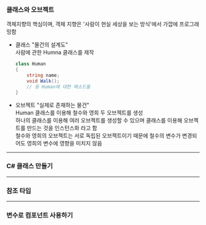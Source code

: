 ### 클래스와 오브젝트
객체지향의 핵심이며, 객체 지향은 '사람이 현실 세상을 보는 방식'에서 가깝에 프로그래밍함  
* 클래스 "물건의 설계도"  
  사람에 관한 Humna 클래스를 제작
  ```csharp
  class Human
  {
      string name;
      void Walk();
      // 등 Human에 대한 메소드들
  }
  ```
* 오브젝트 "실제로 존재하는 물건"  
  Human 클래스를 이용해 철수와 영희 두 오브젝트를 생성  
  하나의 클래스를 이용해 여러 오브젝트를 생성할 수 있으며 클래스를 이용해 오브젝트를 만드는 것을 인스턴스화 라고 함  
  철수와 영희의 오브젝트는 서로 독립된 오브젝트이기 때문에 철수의 변수가 변경되어도 영희의 변수에 영향을 미치지 않음
  
---------------------------
### C# 클래스 만들기

---------------------------
### 참조 타입

---------------------------
### 변수로 컴포넌트 사용하기
